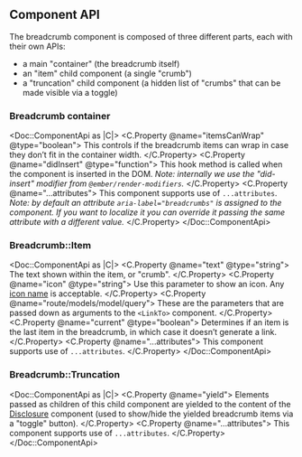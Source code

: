 ## Component API

The breadcrumb component is composed of three different parts, each with their own APIs:

- a main "container" (the breadcrumb itself)
- an "item" child component (a single "crumb")
- a "truncation" child component (a hidden list of "crumbs" that can be made visible via a toggle)

### Breadcrumb container

<Doc::ComponentApi as |C|>
<C.Property @name="itemsCanWrap" @type="boolean">
This controls if the breadcrumb items can wrap in case they don’t fit in the container width.
</C.Property>
<C.Property @name="didInsert" @type="function">
This hook method is called when the component is inserted in the DOM. _Note: internally we use the "did-insert" modifier from `@ember/render-modifiers`._
</C.Property>
<C.Property @name="...attributes">
This component supports use of `...attributes`. _Note: by default an attribute `aria-label="breadcrumbs"` is assigned to the component. If you want to localize it you can override it passing the same attribute with a different value._
</C.Property>
</Doc::ComponentApi>

### Breadcrumb::Item

<Doc::ComponentApi as |C|>
<C.Property @name="text" @type="string">
The text shown within the item, or "crumb".
</C.Property>
<C.Property @name="icon" @type="string">
Use this parameter to show an icon. Any [icon name](/foundations/icons) is acceptable.
</C.Property>
<C.Property @name="route/models/model/query">
These are the parameters that are passed down as arguments to the `<LinkTo>` component.
</C.Property>
<C.Property @name="current" @type="boolean">
Determines if an item is the last item in the breadcrumb, in which case it doesn’t generate a link.
</C.Property>
<C.Property @name="...attributes">
This component supports use of `...attributes`.
</C.Property>
</Doc::ComponentApi>

### Breadcrumb::Truncation

<Doc::ComponentApi as |C|>
<C.Property @name="yield">
Elements passed as children of this child component are yielded to the content of the [Disclosure](../utilities/disclosure) component (used to show/hide the yielded breadcrumb items via a "toggle" button).
</C.Property>
<C.Property @name="...attributes">
This component supports use of `...attributes`.
</C.Property>
</Doc::ComponentApi>
